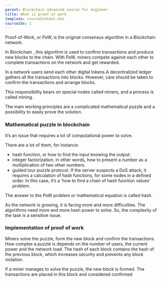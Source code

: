 ```yaml
---
parent: Blockchain advanced course for engineer
title: What is proof of work
template: courseContent.hbs
courseIdx: 1
---
```

Proof-of-Work, or PoW, is the original consensus algorithm in a Blockchain network.

In Blockchain , this algorithm is used to confirm transactions and produce new blocks to the chain. With PoW, miners compete against each other to complete transactions on the network and get rewarded.

In a network users send each other digital tokens.A decentralized ledger gathers all the transactions into blocks. However, care should be taken to confirm the transactions and arrange blocks.

This responsibility bears on special nodes called miners, and a process is called mining.

The main working principles are a complicated mathematical puzzle and a possibility to easily prove the solution.

### Mathematical puzzle in blockchain
It’s an issue that requires a lot of computational power to solve.

There are a lot of them, for instance:
* hash function, or how to find the input knowing the output.
* integer factorization, in other words, how to present a number as a multiplication of two other numbers.
* guided tour puzzle protocol. If the server suspects a DoS attack, it requires a calculation of hash functions, for some nodes in a defined order. In this case, it’s a ‘how to find a chain of hash function values’ problem.

The answer to the PoW problem or mathematical equation is called hash.

As the network is growing, it is facing more and more difficulties. The algorithms need more and more hash power to solve. So, the complexity of the task is a sensitive issue.

### Implementation of proof of work
Miners solve the puzzle, form the new block and confirm the transactions. How complex a puzzle is depends on the number of users, the current power and the network load. The hash of each block contains the hash of the previous block, which increases security and prevents any block violation.

If a miner manages to solve the puzzle, the new block is formed. The transactions are placed in this block and considered confirmed
